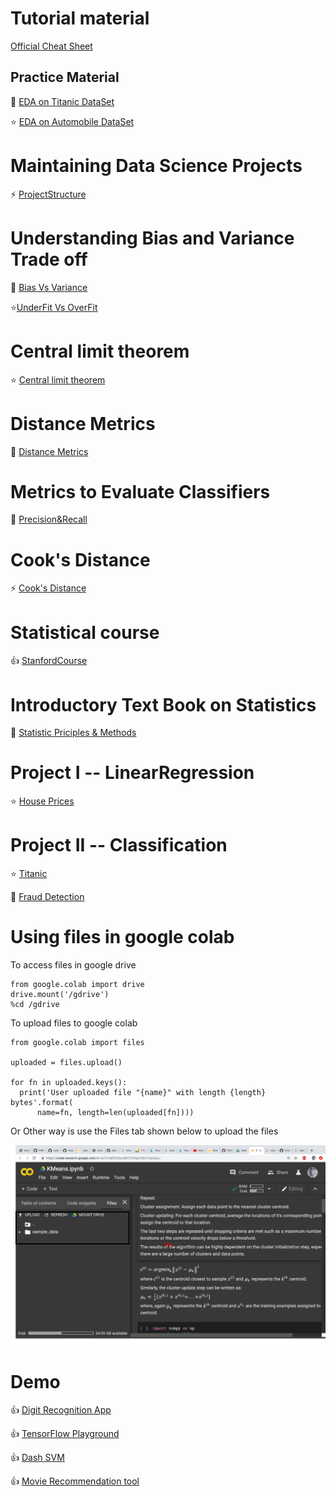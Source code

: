 # Tutorial material

[Official Cheat Sheet](https://github.com/pandas-dev/pandas/blob/master/doc/cheatsheet/Pandas_Cheat_Sheet.pdf)

## Practice Material

:star2: [EDA on Titanic DataSet](https://github.com/TarekDib03/titanic-EDA/blob/master/Titanic%20-%20Project.ipynb)

:star: [EDA on Automobile DataSet](https://github.com/rushabh-mehta/EDA-on-Automobile-Dataset/blob/master/AutomobileEDA.ipynb)

# Maintaining Data Science Projects

:zap: [ProjectStructure](https://drivendata.github.io/cookiecutter-data-science/)

# Understanding Bias and Variance Trade off

:star2: [Bias Vs Variance](http://scott.fortmann-roe.com/docs/BiasVariance.html)

:star:[UnderFit Vs OverFit](https://github.com/WillKoehrsen/Data-Analysis/blob/master/over_vs_under/Over%20vs%20Under%20Fitting%20Example.ipynb)

# Central limit theorem

:star: [Central limit theorem](http://demonstrations.wolfram.com/CentralLimitTheoremForTheContinuousUniformDistribution/)

# Distance Metrics

:star2: [Distance Metrics](https://numerics.mathdotnet.com/Distance.html)

# Metrics to Evaluate Classifiers

:star2: [Precision&Recall](https://en.wikipedia.org/wiki/Precision_and_recall)

# Cook's Distance

:zap: [Cook's Distance](https://www.statisticshowto.datasciencecentral.com/cooks-distance/)

# Statistical course

:+1: [StanfordCourse](https://online.stanford.edu/courses/sohs-ystatslearning-statistical-learning-self-paced)

# Introductory Text Book on Statistics

:book: [Statistic Priciples & Methods](Stats-6th-Edition-by-Johnson-and-Bhattacharyya.pdf)

# Project I -- LinearRegression

:star: [House Prices](https://www.kaggle.com/c/house-prices-advanced-regression-techniques/data)

# Project II -- Classification

:star: [Titanic](https://www.kaggle.com/c/titanic/overview)

:star2: [Fraud Detection](https://www.kaggle.com/c/ieee-fraud-detection/overview)

# Using files in google colab

To access files in google drive

```
from google.colab import drive
drive.mount('/gdrive')
%cd /gdrive
```

To upload files to google colab

```
from google.colab import files

uploaded = files.upload()

for fn in uploaded.keys():
  print('User uploaded file "{name}" with length {length} bytes'.format(
      name=fn, length=len(uploaded[fn])))
```

Or Other way is use the Files tab shown below to upload the files

<img src="https://github.com/HarshaVardhanBabu/TutorialMaterial/blob/master/Screenshot%202019-10-11%20at%208.14.32%20AM.png" />

# Demo

:+1: [Digit Recognition App](http://myselph.de/neuralNet.html)

:+1: [TensorFlow Playground](https://playground.tensorflow.org/)

:+1: [Dash SVM](https://github.com/plotly/dash-sample-apps/tree/master/apps/dash-svm)

:+1: [Movie Recommendation tool](https://github.com/abd1007/Movie-Recommendation-System-Web-Application)

